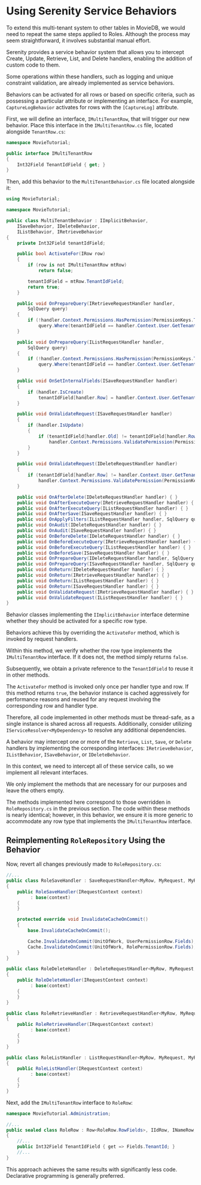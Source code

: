 # Using Serenity Service Behaviors

To extend this multi-tenant system to other tables in MovieDB, we would need to repeat the same steps applied to Roles. Although the process may seem straightforward, it involves substantial manual effort.

Serenity provides a service behavior system that allows you to intercept Create, Update, Retrieve, List, and Delete handlers, enabling the addition of custom code to them.

Some operations within these handlers, such as logging and unique constraint validation, are already implemented as service behaviors.

Behaviors can be activated for all rows or based on specific criteria, such as possessing a particular attribute or implementing an interface. For example, `CaptureLogBehavior` activates for rows with the `[CaptureLog]` attribute.

First, we will define an interface, `IMultiTenantRow`, that will trigger our new behavior. Place this interface in the `IMultiTenantRow.cs` file, located alongside `TenantRow.cs`:

```cs
namespace MovieTutorial;

public interface IMultiTenantRow
{
    Int32Field TenantIdField { get; }
}
```

Then, add this behavior to the `MultiTenantBehavior.cs` file located alongside it:

```cs
using MovieTutorial;

namespace MovieTutorial;

public class MultiTenantBehavior : IImplicitBehavior,
    ISaveBehavior, IDeleteBehavior,
    IListBehavior, IRetrieveBehavior
{
    private Int32Field tenantIdField;

    public bool ActivateFor(IRow row)
    {
        if (row is not IMultiTenantRow mtRow)
            return false;

        tenantIdField = mtRow.TenantIdField;
        return true;
    }

    public void OnPrepareQuery(IRetrieveRequestHandler handler,
        SqlQuery query)
    {
        if (!handler.Context.Permissions.HasPermission(PermissionKeys.Tenants))
            query.Where(tenantIdField == handler.Context.User.GetTenantId());
    }

    public void OnPrepareQuery(IListRequestHandler handler,
        SqlQuery query)
    {
        if (!handler.Context.Permissions.HasPermission(PermissionKeys.Tenants))
            query.Where(tenantIdField == handler.Context.User.GetTenantId());
    }

    public void OnSetInternalFields(ISaveRequestHandler handler)
    {
        if (handler.IsCreate)
            tenantIdField[handler.Row] = handler.Context.User.GetTenantId();
    }

    public void OnValidateRequest(ISaveRequestHandler handler)
    {
        if (handler.IsUpdate)
        {
            if (tenantIdField[handler.Old] != tenantIdField[handler.Row])
                handler.Context.Permissions.ValidatePermission(PermissionKeys.Tenants, handler.Context.Localizer);
        }
    }

    public void OnValidateRequest(IDeleteRequestHandler handler)
    {
        if (tenantIdField[handler.Row] != handler.Context.User.GetTenantId())
            handler.Context.Permissions.ValidatePermission(PermissionKeys.Tenants, handler.Context.Localizer);
    }

    public void OnAfterDelete(IDeleteRequestHandler handler) { }
    public void OnAfterExecuteQuery(IRetrieveRequestHandler handler) { }
    public void OnAfterExecuteQuery(IListRequestHandler handler) { }
    public void OnAfterSave(ISaveRequestHandler handler) { }
    public void OnApplyFilters(IListRequestHandler handler, SqlQuery query) { }
    public void OnAudit(IDeleteRequestHandler handler) { }
    public void OnAudit(ISaveRequestHandler handler) { }
    public void OnBeforeDelete(IDeleteRequestHandler handler) { }
    public void OnBeforeExecuteQuery(IRetrieveRequestHandler handler) { }
    public void OnBeforeExecuteQuery(IListRequestHandler handler) { }
    public void OnBeforeSave(ISaveRequestHandler handler) { }
    public void OnPrepareQuery(IDeleteRequestHandler handler, SqlQuery query) { }
    public void OnPrepareQuery(ISaveRequestHandler handler, SqlQuery query) { }
    public void OnReturn(IDeleteRequestHandler handler) { }
    public void OnReturn(IRetrieveRequestHandler handler) { }
    public void OnReturn(IListRequestHandler handler) { }
    public void OnReturn(ISaveRequestHandler handler) { }
    public void OnValidateRequest(IRetrieveRequestHandler handler) { }
    public void OnValidateRequest(IListRequestHandler handler) { }
}
```

Behavior classes implementing the `IImplicitBehavior` interface determine whether they should be activated for a specific row type.

Behaviors achieve this by overriding the `ActivateFor` method, which is invoked by request handlers.

Within this method, we verify whether the row type implements the `IMultiTenantRow` interface. If it does not, the method simply returns `false`.

Subsequently, we obtain a private reference to the `TenantIdField` to reuse it in other methods.

The `ActivateFor` method is invoked only once per handler type and row. If this method returns `true`, the behavior instance is cached aggressively for performance reasons and reused for any request involving the corresponding row and handler type.

Therefore, all code implemented in other methods must be thread-safe, as a single instance is shared across all requests. Additionally, consider utilizing `IServiceResolver<MyDependency>` to resolve any additional dependencies.

A behavior may intercept one or more of the `Retrieve`, `List`, `Save`, or `Delete` handlers by implementing the corresponding interfaces: `IRetrieveBehavior`, `IListBehavior`, `ISaveBehavior`, or `IDeleteBehavior`.

In this context, we need to intercept all of these service calls, so we implement all relevant interfaces.

We only implement the methods that are necessary for our purposes and leave the others empty.

The methods implemented here correspond to those overridden in `RoleRepository.cs` in the previous section. The code within these methods is nearly identical; however, in this behavior, we ensure it is more generic to accommodate any row type that implements the `IMultiTenantRow` interface.

## Reimplementing `RoleRepository` Using the Behavior

Now, revert all changes previously made to `RoleRepository.cs`:

```cs
//...
public class RoleSaveHandler : SaveRequestHandler<MyRow, MyRequest, MyResponse>, IRoleSaveHandler
{
    public RoleSaveHandler(IRequestContext context)
         : base(context)
    {
    }

    protected override void InvalidateCacheOnCommit()
    {
        base.InvalidateCacheOnCommit();

        Cache.InvalidateOnCommit(UnitOfWork, UserPermissionRow.Fields);
        Cache.InvalidateOnCommit(UnitOfWork, RolePermissionRow.Fields);
    }
}

public class RoleDeleteHandler : DeleteRequestHandler<MyRow, MyRequest, MyResponse>, IRoleDeleteHandler
{
    public RoleDeleteHandler(IRequestContext context)
         : base(context)
    {
    }
}

public class RoleRetrieveHandler : RetrieveRequestHandler<MyRow, MyRequest, MyResponse>, IRoleRetrieveHandler
{
    public RoleRetrieveHandler(IRequestContext context)
         : base(context)
    {
    }
}

public class RoleListHandler : ListRequestHandler<MyRow, MyRequest, MyResponse>, IRoleListHandler
{
    public RoleListHandler(IRequestContext context)
         : base(context)
    {
    }
}
```

Next, add the `IMultiTenantRow` interface to `RoleRow`:

```cs
namespace MovieTutorial.Administration;

//...
public sealed class RoleRow : Row<RoleRow.RowFields>, IIdRow, INameRow, IMultiTenantRow
{
    //...
    public Int32Field TenantIdField { get => Fields.TenantId; }
    //...
}
```

This approach achieves the same results with significantly less code. Declarative programming is generally preferred.